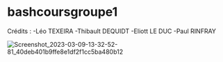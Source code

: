 # bashcoursgroupe1

Crédits : 
-Léo TEXEIRA 
-Thibault DEQUIDT
-Eliott LE DUC
-Paul RINFRAY

![Screenshot_2023-03-09-13-32-52-81_40deb401b9ffe8e1df2f1cc5ba480b12](https://user-images.githubusercontent.com/74912916/224362241-608a5ecb-c23d-464a-8b54-ad8cda2c39d0.jpg)

